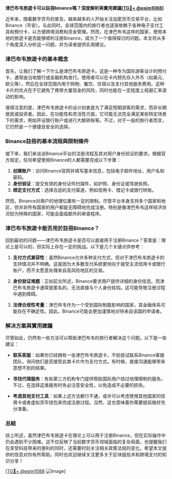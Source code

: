 **津巴布韦旅遊卡可以註冊binance嗎？深度解析與實用建議[[TG💪+ @esim1088](https://t.me/s/esim1088)]**

近年来，随着数字货币的普及，越来越多的人开始关注加密货币交易平台，比如Binance（币安）。与此同时，全球范围内的旅行者也逐渐依赖于各种电子支付工具和预付卡，以方便跨境消费和资金管理。然而，在津巴布韦这样的国家，使用本地的旅遊卡是否能够顺利注册Binance，成为了一个值得探讨的问题。本文将从多个角度深入分析这一问题，并为读者提供实用建议。

### 津巴布韦旅遊卡的基本概念

首先，让我们了解一下什么是津巴布韦旅遊卡。这是一种专为国际游客设计的预付卡，通常由当地银行或金融机构发行。使用者可以在卡内预先存入外币（如美元、欧元等），然后在全球范围内用于购物、餐饮、住宿以及支付其他服务费用。这种卡片的优点在于它避免了携带大量现金的风险，同时也能在一定程度上规避汇率波动的影响。

值得注意的是，津巴布韦旅遊卡的设计初衷是为了满足短期游客的需求，而非长期居民或投资者。因此，在功能性和灵活性方面，它可能无法完全满足某些特定场景下的需求，例如开设银行账户或进行大额转账等。不过，对于一般的旅行者而言，它仍然是一个便捷且安全的选择。

### Binance註冊的基本流程與限制條件

接下來，我们来谈谈Binance平台的注册流程及其对用户身份验证的要求。根据官方规定，任何希望使用Binance的人都需要完成以下步骤：

1. **创建账户**：访问Binance官网并填写基本信息，包括电子邮件地址、用户名和密码。
2. **身份验证**：提交有效的身份证件扫描件，如护照、身份证或驾驶执照。
3. **绑定支付方式**：选择合适的支付渠道，例如信用卡、借记卡或银行转账。

然而，Binance对用户的地理位置有一定的限制。尽管平台本身支持多个国家和地区，但并非所有国家的用户都能无障碍地完成注册。特别是像津巴布韦这样经济状况较为特殊的国家，可能会面临额外的审查程序。

### 津巴布韦旅遊卡能否用於註冊Binance？

回到最初的问题——津巴布韦旅遊卡是否可以直接用于注册Binance？答案是：理论上是可以的，但实际上存在一定的挑战。以下是几个关键点供参考：

1. **支付方式兼容性**：虽然Binance允许多种支付方式，但对于津巴布韦旅遊卡的支持情况并不明确。这是因为大多数支付系统更倾向于接受主流信用卡或银行账户，而不太愿意处理来自高风险地区的交易。
   
2. **身份验证难题**：正如前文所述，Binance要求用户提供详细的身份信息。而津巴布韦旅遊卡通常是匿名的，无法直接与个人身份挂钩。这可能导致注册过程中遇到障碍。

3. **法律合规性考量**：津巴布韦作为一个受到国际制裁影响的国家，其金融体系可能存在不确定性。因此，Binance可能会更加谨慎地对待来自该国的申请者。

### 解决方案與實用建議

尽管如此，仍然有一些方法可以帮助津巴布韦的旅行者解决这个问题。以下是一些建议：

- **联系客服**：如果你已经拥有一张津巴布韦旅遊卡，不妨尝试联系Binance客服团队，询问他们是否接受此类卡片作为支付方式。有时候，直接沟通能够带来意想不到的结果。
  
- **寻找代理服务**：有些第三方机构专门提供帮助国际用户绕过地理限制的服务。不过，在选择这类服务时务必注意安全性，以免造成不必要的损失。

- **考虑其他支付工具**：如果上述方法都行不通，或许可以考虑使用其他国家的信用卡或者虚拟货币钱包来完成注册过程。当然，这也意味着你需要提前做好充分准备。

### 总結

综上所述，虽然津巴布韦旅遊卡在理论上可以用于注册Binance，但在实际操作中仍会遇到不少困难。这不仅反映了当前数字货币领域面临的复杂局面，也提醒我们在享受科技带来的便利的同时，还需要时刻关注相关政策法规的变化。希望本文提供的信息对你有所帮助，同时也欢迎继续关注更多关于区块链技术和跨境支付的知识分享！

[[TG💪+ @esim1088](https://t.me/s/esim1088) ![Image](https://i.postimg.cc/4NQfJmqS/Snipaste-2025-05-13-00-14-12.png)]